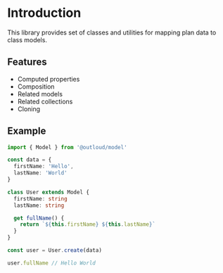 # Introduction

This library provides set of classes and utilities for mapping plan data to class models.

## Features
- Computed properties
- Composition
- Related models
- Related collections
- Cloning

## Example
```ts
import { Model } from '@outloud/model'

const data = {
  firstName: 'Hello',
  lastName: 'World'
}

class User extends Model {
  firstName: string
  lastName: string

  get fullName() {
    return `${this.firstName} ${this.lastName}`
  }
}

const user = User.create(data)

user.fullName // Hello World
```
